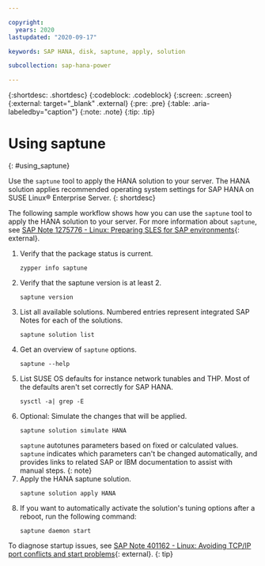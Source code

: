 ```yaml
---

copyright:
  years: 2020
lastupdated: "2020-09-17"

keywords: SAP HANA, disk, saptune, apply, solution

subcollection: sap-hana-power

---
```


{:shortdesc: .shortdesc}
{:codeblock: .codeblock}
{:screen: .screen}
{:external: target="_blank" .external}
{:pre: .pre}
{:table: .aria-labeledby="caption"}
{:note: .note}
{:tip: .tip}

# Using saptune
{: #using_saptune}

Use the `saptune` tool to apply the HANA solution to your server. The HANA solution applies recommended operating system settings for SAP HANA on SUSE Linux&reg; Enterprise Server. 
{: shortdesc}

The following sample workflow shows how you can use the `saptune` tool to apply the HANA solution to your server. For more information about `saptune`, see [SAP Note 1275776 - Linux: Preparing SLES for SAP environments](https://launchpad.support.sap.com/#/notes/1275776){: external}.


1. Verify that the package status is current.
    ```
    zypper info saptune
    ```
1. Verify that the saptune version is at least 2.
    ```
    saptune version
    ```
1. List all available solutions. Numbered entries represent integrated SAP Notes for each of the solutions.
    ```
    saptune solution list
    ```
1. Get an overview of `saptune` options.
    ```
    saptune --help
    ```
1. List SUSE OS defaults for instance network tunables and THP. Most of the defaults aren't set correctly for SAP HANA.
    ```
    sysctl -a| grep -E 
    ``` 
1. Optional: Simulate the changes that will be applied.
    ```
    saptune solution simulate HANA 
    ```
    `saptune` autotunes parameters based on fixed or calculated values. `saptune` indicates which parameters can't be changed automatically, and provides links to related SAP or IBM documentation to assist with manual steps.
    {: note}
1. Apply the HANA saptune solution.
    ```
    saptune solution apply HANA 
    ```
1. If you want to automatically activate the solution's tuning options after a reboot, run the following command:
    ```
    saptune daemon start 
    ```

To diagnose startup issues, see [SAP Note 401162 - Linux: Avoiding TCP/IP port conflicts and start problems](https://launchpad.support.sap.com/#/notes/401162){: external}.
{: tip}

